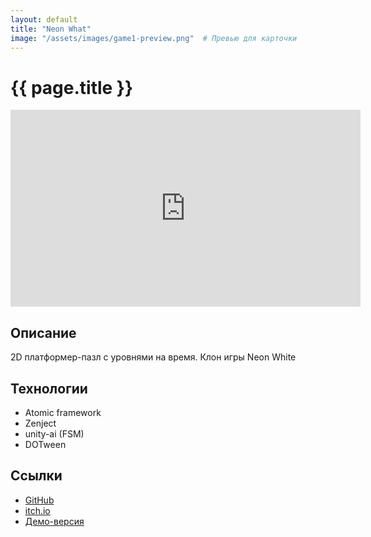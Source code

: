 ```yaml
---
layout: default
title: "Neon What"
image: "/assets/images/game1-preview.png"  # Превью для карточки
---
```


# {{ page.title }}

<iframe 
  width="560" 
  height="315" 
  src="https://www.youtube.com/embed/ВАШ_ID_ВИДЕО" 
  frameborder="0" 
  allowfullscreen>
</iframe>

## Описание  
2D платформер-пазл с уровнями на время. Клон игры Neon White

## Технологии  
- Atomic framework
- Zenject
- unity-ai (FSM)
- DOTween

## Ссылки  
- [GitHub](https://github.com/furyohfury/Otus_Homework/tree/Project)  
- [itch.io](https://ваш-ник.itch.io/игра)  
- [Демо-версия](https://example.com)  

